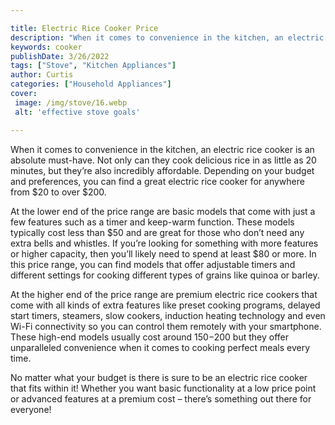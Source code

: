 ```yaml
---

title: Electric Rice Cooker Price
description: "When it comes to convenience in the kitchen, an electric rice cooker is an absolute must-have. Not only can they cook delicious ri...see more"
keywords: cooker
publishDate: 3/26/2022
tags: ["Stove", "Kitchen Appliances"]
author: Curtis
categories: ["Household Appliances"]
cover: 
 image: /img/stove/16.webp
 alt: 'effective stove goals'

---
```


When it comes to convenience in the kitchen, an electric rice cooker is an absolute must-have. Not only can they cook delicious rice in as little as 20 minutes, but they’re also incredibly affordable. Depending on your budget and preferences, you can find a great electric rice cooker for anywhere from $20 to over $200.

At the lower end of the price range are basic models that come with just a few features such as a timer and keep-warm function. These models typically cost less than $50 and are great for those who don’t need any extra bells and whistles. If you’re looking for something with more features or higher capacity, then you’ll likely need to spend at least $80 or more. In this price range, you can find models that offer adjustable timers and different settings for cooking different types of grains like quinoa or barley.

At the higher end of the price range are premium electric rice cookers that come with all kinds of extra features like preset cooking programs, delayed start timers, steamers, slow cookers, induction heating technology and even Wi-Fi connectivity so you can control them remotely with your smartphone. These high-end models usually cost around $150-$200 but they offer unparalleled convenience when it comes to cooking perfect meals every time. 

No matter what your budget is there is sure to be an electric rice cooker that fits within it! Whether you want basic functionality at a low price point or advanced features at a premium cost – there’s something out there for everyone!

